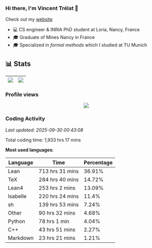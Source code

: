 ### Hi there, I'm Vincent Trélat 👋

Check out my [website](https://vtrelat.github.io)

-   💻 CS engineer & INRIA PhD student at Loria, Nancy, France
-   🎓 Graduate of Mines Nancy in France
-   🎓 Specialized in _formal methods_ which I studied at TU Munich

## 📊 **Stats**

| <img align="center" src="https://readme-stats.clckblog.space/api?username=VTrelat&show_icons=true&include_all_commits=true&theme=tokyonight&hide_border=true" /> | <img align="center" src="https://readme-stats.clckblog.space/api/top-langs/?username=VTrelat&layout=compact&theme=tokyonight&hide_border=true" /> |
| ---------------------------------------------------------------------------------------------------------------------------------------------------------------- | ------------------------------------------------------------------------------------------------------------------------------------------------- |

### Profile views

<p align="center">
 <img src="https://profile-counter.glitch.me/VTrelat/count.svg" />
</p>

<!--automations-->
### Coding Activity
_Last updated: 2025-09-30 00:43:08_

Total coding time: 1,933 hrs 17 mins

**Most used languages**:

| Language | Time | Percentage |
| ------------- | ------------- | ------------- |
| Lean | 713 hrs 31 mins | 36.91% |
| TeX | 284 hrs 40 mins | 14.72% |
| Lean4 | 253 hrs 2 mins | 13.09% |
| Isabelle | 220 hrs 24 mins | 11.4% |
| sh | 139 hrs 53 mins | 7.24% |
| Other | 90 hrs 32 mins | 4.68% |
| Python | 78 hrs 1 min | 4.04% |
| C++ | 43 hrs 51 mins | 2.27% |
| Markdown | 23 hrs 21 mins | 1.21% |

